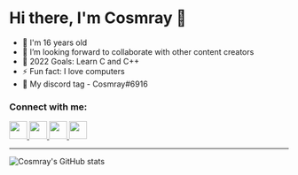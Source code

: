 # Hi there, I'm Cosmray 👋 

- 🌱 I'm 16 years old
- 👯 I’m looking forward to collaborate with other content creators
- 🥅 2022 Goals: Learn C and C++
- ⚡ Fun fact: I love computers
- 🔭 My discord tag - Cosmray#6916

### Connect with me:

<a href="https://github.com/Cosmray" >
  <img height="32" width="32" src="https://cdn-icons-png.flaticon.com/512/1051/1051275.png" />
</a>

<a href="https://steamcommunity.com/id/cosmray" >
  <img height="32" width="32" src="https://clipground.com/images/steam-logo-png-3.png" />
</a>

<a href="https://www.reddit.com/user/Cosmray/" >
  <img height="32" width="32" src="https://cdn-icons-png.flaticon.com/512/5968/5968908.png" />
</a>

<a href="https://twitter.com/cosmray" >
  <img height="32" width="32" src="https://cdn-icons-png.flaticon.com/512/145/145812.png" />
</a>


---

![Cosmray's GitHub stats](https://github-readme-stats.vercel.app/api?username=Cosmray&show_icons=true&theme=radical)
